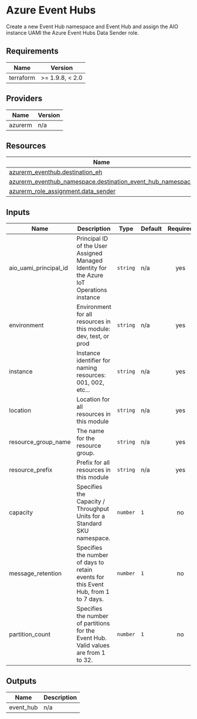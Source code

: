<!-- BEGIN_TF_DOCS -->
<!-- markdown-table-prettify-ignore-start -->
# Azure Event Hubs

Create a new Event Hub namespace and Event Hub and assign the AIO instance UAMI the Azure Event Hubs Data Sender role.

## Requirements

| Name | Version |
|------|---------|
| terraform | >= 1.9.8, < 2.0 |

## Providers

| Name | Version |
|------|---------|
| azurerm | n/a |

## Resources

| Name | Type |
|------|------|
| [azurerm_eventhub.destination_eh](https://registry.terraform.io/providers/hashicorp/azurerm/latest/docs/resources/eventhub) | resource |
| [azurerm_eventhub_namespace.destination_event_hub_namespace](https://registry.terraform.io/providers/hashicorp/azurerm/latest/docs/resources/eventhub_namespace) | resource |
| [azurerm_role_assignment.data_sender](https://registry.terraform.io/providers/hashicorp/azurerm/latest/docs/resources/role_assignment) | resource |

## Inputs

| Name | Description | Type | Default | Required |
|------|-------------|------|---------|:--------:|
| aio\_uami\_principal\_id | Principal ID of the User Assigned Managed Identity for the Azure IoT Operations instance | `string` | n/a | yes |
| environment | Environment for all resources in this module: dev, test, or prod | `string` | n/a | yes |
| instance | Instance identifier for naming resources: 001, 002, etc... | `string` | n/a | yes |
| location | Location for all resources in this module | `string` | n/a | yes |
| resource\_group\_name | The name for the resource group. | `string` | n/a | yes |
| resource\_prefix | Prefix for all resources in this module | `string` | n/a | yes |
| capacity | Specifies the Capacity / Throughput Units for a Standard SKU namespace. | `number` | `1` | no |
| message\_retention | Specifies the number of days to retain events for this Event Hub, from 1 to 7 days. | `number` | `1` | no |
| partition\_count | Specifies the number of partitions for the Event Hub. Valid values are from 1 to 32. | `number` | `1` | no |

## Outputs

| Name | Description |
|------|-------------|
| event\_hub | n/a |
<!-- markdown-table-prettify-ignore-end -->
<!-- END_TF_DOCS -->

